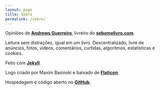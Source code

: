```yaml
---
layout: page
title: Sobre
permalink: /sobre/
---
```


Opiniões de **[Andrews Guerreiro](https://github.com/andguerreiro)**, livreiro do **[sebomelivro.com](https://sebomelivro.com)**.

Leitura sem distrações, igual em um livro. Descentralizado, livre de anúncios, fotos, vídeos, comentários, curtidas, algoritmos, estatísticas e cookies. 

Feito com **[Jekyll](https://jekyllrb.com/)**.

Logo criado por Maxim Basinski e baixado de **[Flaticon](https://www.flaticon.com/free-icons/typewriter)**.

Hospedagem e código aberto no **[GitHub](https://github.com/andguerreiro/blog)**.
